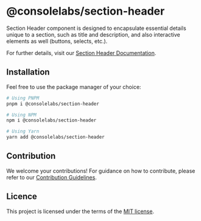 # @consolelabs/section-header

Section Header component is designed to encapsulate essential details unique to
a section, such as title and description, and also interactive elements as well
(buttons, selects, etc.).

For further details, visit our
[Section Header Documentation](https://ds.console.so/?path=/docs/components-sectionheader--docs).

## Installation

Feel free to use the package manager of your choice:

```sh
# Using PNPM
pnpm i @consolelabs/section-header

# Using NPM
npm i @consolelabs/section-header

# Using Yarn
yarn add @consolelabs/section-header
```

## Contribution

We welcome your contributions! For guidance on how to contribute, please refer
to our [Contribution Guidelines](/CONTRIBUTING.md).

## Licence

This project is licensed under the terms of the
[MIT license](https://choosealicense.com/licenses/mit/).
